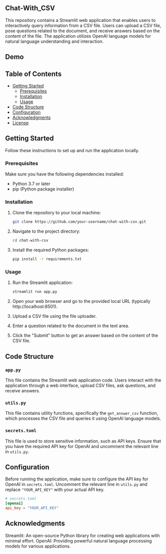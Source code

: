 ## Chat-With_CSV


This repository contains a Streamlit web application that enables users to interactively query information from a CSV file. Users can upload a CSV file, pose questions related to the document, and receive answers based on the content of the file. The application utilizes OpenAI language models for natural language understanding and interaction.


## Demo








## Table of Contents

- [Getting Started](#getting-started)
  - [Prerequisites](#prerequisites)
  - [Installation](#installation)
  - [Usage](#usage)
- [Code Structure](#code-structure)
- [Configuration](#configuration)
- [Acknowledgments](#acknowledgments)
- [License](#license)

## Getting Started

Follow these instructions to set up and run the application locally.

### Prerequisites

Make sure you have the following dependencies installed:

- Python 3.7 or later
- pip (Python package installer)

### Installation

1. Clone the repository to your local machine:

    ```bash
    git clone https://github.com/your-username/chat-with-csv.git
    ```

2. Navigate to the project directory:

    ```bash
    cd chat-with-csv
    ```

3. Install the required Python packages:

    ```bash
    pip install -r requirements.txt
    ```

### Usage

1. Run the Streamlit application:

    ```bash
    streamlit run app.py
    ```

2. Open your web browser and go to the provided local URL (typically http://localhost:8501).

3. Upload a CSV file using the file uploader.

4. Enter a question related to the document in the text area.

5. Click the "Submit" button to get an answer based on the content of the CSV file.

## Code Structure

### `app.py`

This file contains the Streamlit web application code. Users interact with the application through a web interface, upload CSV files, ask questions, and receive answers.

### `utils.py`

This file contains utility functions, specifically the `get_answer_csv` function, which processes the CSV file and queries it using OpenAI language models.

### `secrets.toml`

This file is used to store sensitive information, such as API keys. Ensure that you have the required API key for OpenAI and uncomment the relevant line in `utils.py`.

## Configuration

Before running the application, make sure to configure the API key for OpenAI in `secrets.toml`. Uncomment the relevant line in `utils.py` and replace `"YOUR_API_KEY"` with your actual API key.

```toml
# secrets.toml
[openai]
api_key = "YOUR_API_KEY"
```

## Acknowledgments

Streamlit: An open-source Python library for creating web applications with minimal effort.
OpenAI: Providing powerful natural language processing models for various applications.


